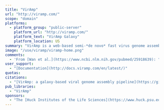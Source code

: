 ```yaml
---
title: "VirAmp"
url: "http://viramp.com/"
scope: "domain"
platforms:
  - platform_group: "public-server"
    platform_url: "http://viramp.com/"
    platform_text: "VirAmp Galaxy"
    platform_location: US
summary: "VirAmp is a web-based semi-*de novo* fast virus genome assembly pipeline designed for extremely high coverage NGS data. "
image: "/use/viramp/viramp-home.png"
comments:
  - 'From [Wan et al.](https://www.ncbi.nlm.nih.gov/pubmed/25918639): "[VirAmp](http://viramp.com/) "combines existing tools and techniques and presents them to end users via a web-enabled Galaxy interface. Our pipeline allows users to assemble, analyze, and interpret high coverage viral sequencing data with an ease and efficiency that was not possible previously. Our software makes a large number of genome assembly and related tools available to life scientists and automates the currently recommended best practices into a single, easy to use interface. We tested our pipeline with three different datasets from human herpes simplex virus (HSV)."'
user_support:
  - "[Documentation](http://docs.viramp.com/en/latest/)"
quotas:
citations:
  - "[VirAmp: a galaxy-based viral genome assembly pipeline](https://gigascience.biomedcentral.com/articles/10.1186/s13742-015-0060-y), Yinan Wan, Daniel W Renner, Istvan Albert and Moriah L Szpara, [*GigaScience*](http://www.gigasciencejournal.com/) 2015, 4:19  doi:10.1186/s13742-015-0060-y"
pub_libraries:
  - "VirAmp"
sponsors:
  - "The [Huck Institutes of the Life Sciences](https://www.huck.psu.edu/) and the [Department of Biochemistry and Molecular Biology](http://bmb.psu.edu/), [Pennsylvania State University](http://www.psu.edu/)"
---
```

